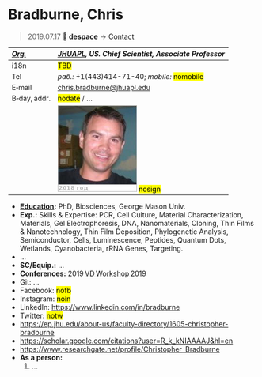 # Bradburne, Chris
> 2019.07.17 **[🚀](../index/index.md) [despace](index.md)** → [Contact](contact.md)

|*[Org.](contact.md)*|*[JHUAPL](zz_jhuapl.md), US. Chief Scientist, Associate Professor*|
|:--|:--|
|i18n|<mark>TBD</mark>|
|Tel|*раб.:* +1(443)414-71-40; *mobile:* <mark>nomobile</mark>|
|E‑mail|<chris.bradburne@jhuapl.edu>|
|B‑day, addr.|<mark>nodate</mark> / …|
||[![](f/contact/b/bradburne1_photo_thumb.jpg)](f/contact/b/bradburne1_photo.jpg) <mark>nosign</mark>|

   - **[Education](edu.md):** PhD, Biosciences, George Mason Univ.
   - **Exp.:** Skills & Expertise: PCR, Cell Culture, Material Characterization, Materials, Gel Electrophoresis, DNA, Nanomaterials, Cloning, Thin Films & Nanotechnology, Thin Film Deposition, Phylogenetic Analysis, Semiconductor, Cells, Luminescence, Peptides, Quantum Dots, Wetlands, Cyanobacteria, rRNA Genes, Targeting.
   - …
   - **SC/Equip.:** …
   - **Conferences:** 2019 [VD Workshop 2019](vdws2019.md)
   - Git: …
   - Facebook: <mark>nofb</mark>
   - Instagram: <mark>noin</mark>
   - LinkedIn: <https://www.linkedin.com/in/bradburne>
   - Twitter: <mark>notw</mark>
   - <https://ep.jhu.edu/about-us/faculty-directory/1605-christopher-bradburne>
   - <https://scholar.google.com/citations?user=R_k_kNIAAAAJ&hl=en>
   - <https://www.researchgate.net/profile/Christopher_Bradburne>
   - **As a person:**
      1. …
